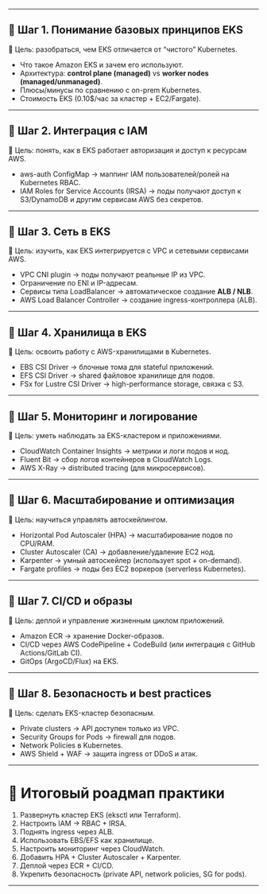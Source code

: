 
---

## 🔹 Шаг 1. Понимание базовых принципов EKS

🎯 Цель: разобраться, чем EKS отличается от “чистого” Kubernetes.

* Что такое Amazon EKS и зачем его используют.
* Архитектура: **control plane (managed)** vs **worker nodes (managed/unmanaged)**.
* Плюсы/минусы по сравнению с on-prem Kubernetes.
* Стоимость EKS (0.10\$/час за кластер + EC2/Fargate).

---

## 🔹 Шаг 2. Интеграция с IAM

🎯 Цель: понять, как в EKS работает авторизация и доступ к ресурсам AWS.

* aws-auth ConfigMap → маппинг IAM пользователей/ролей на Kubernetes RBAC.
* IAM Roles for Service Accounts (IRSA) → поды получают доступ к S3/DynamoDB и другим сервисам AWS без секретов.


---

## 🔹 Шаг 3. Сеть в EKS

🎯 Цель: изучить, как EKS интегрируется с VPC и сетевыми сервисами AWS.

* VPC CNI plugin → поды получают реальные IP из VPC.
* Ограничение по ENI и IP-адресам.
* Сервисы типа LoadBalancer → автоматическое создание **ALB / NLB**.
* AWS Load Balancer Controller → создание ingress-контроллера (ALB).


---

## 🔹 Шаг 4. Хранилища в EKS

🎯 Цель: освоить работу с AWS-хранилищами в Kubernetes.

* EBS CSI Driver → блочные тома для stateful приложений.
* EFS CSI Driver → shared файловое хранилище для подов.
* FSx for Lustre CSI Driver → high-performance storage, связка с S3.


---

## 🔹 Шаг 5. Мониторинг и логирование

🎯 Цель: уметь наблюдать за EKS-кластером и приложениями.

* CloudWatch Container Insights → метрики и логи подов и нод.
* Fluent Bit → сбор логов контейнеров в CloudWatch Logs.
* AWS X-Ray → distributed tracing (для микросервисов).


---

## 🔹 Шаг 6. Масштабирование и оптимизация

🎯 Цель: научиться управлять автоскейлингом.

* Horizontal Pod Autoscaler (HPA) → масштабирование подов по CPU/RAM.
* Cluster Autoscaler (CA) → добавление/удаление EC2 нод.
* Karpenter → умный автоскейлер (использует spot + on-demand).
* Fargate profiles → поды без EC2 воркеров (serverless Kubernetes).


---

## 🔹 Шаг 7. CI/CD и образы

🎯 Цель: деплой и управление жизненным циклом приложений.

* Amazon ECR → хранение Docker-образов.
* CI/CD через AWS CodePipeline + CodeBuild (или интеграция с GitHub Actions/GitLab CI).
* GitOps (ArgoCD/Flux) на EKS.

---

## 🔹 Шаг 8. Безопасность и best practices

🎯 Цель: сделать EKS-кластер безопасным.

* Private clusters → API доступен только из VPC.
* Security Groups for Pods → firewall для подов.
* Network Policies в Kubernetes.
* AWS Shield + WAF → защита ingress от DDoS и атак.


---

# 🚀 Итоговый роадмап практики

1. Развернуть кластер EKS (eksctl или Terraform).
2. Настроить IAM → RBAC + IRSA.
3. Поднять ingress через ALB.
4. Использовать EBS/EFS как хранилище.
5. Настроить мониторинг через CloudWatch.
6. Добавить HPA + Cluster Autoscaler + Karpenter.
7. Деплой через ECR + CI/CD.
8. Укрепить безопасность (private API, network policies, SG for pods).

---

